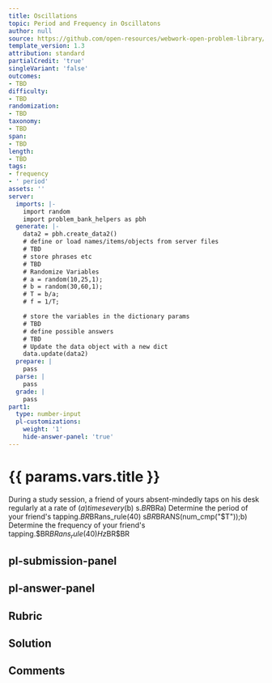 ```yaml
---
title: Oscillations
topic: Period and Frequency in Oscillatons
author: null
source: https://github.com/open-resources/webwork-open-problem-library/tree/master/Contrib/BrockPhysics/College_Physics_Urone/16.Oscillatory_Motion_and_Waves/NU_D18_16_00_010.pg
template_version: 1.3
attribution: standard
partialCredit: 'true'
singleVariant: 'false'
outcomes:
- TBD
difficulty:
- TBD
randomization:
- TBD
taxonomy:
- TBD
span:
- TBD
length:
- TBD
tags:
- frequency
- ' period'
assets: ''
server:
  imports: |-
    import random
    import problem_bank_helpers as pbh
  generate: |-
    data2 = pbh.create_data2()
    # define or load names/items/objects from server files
    # TBD
    # store phrases etc
    # TBD
    # Randomize Variables
    # a = random(10,25,1);
    # b = random(30,60,1);
    # T = b/a;
    # f = 1/T;

    # store the variables in the dictionary params
    # TBD
    # define possible answers
    # TBD
    # Update the data object with a new dict
    data.update(data2)
  prepare: |
    pass
  parse: |
    pass
  grade: |
    pass
part1:
  type: number-input
  pl-customizations:
    weight: '1'
    hide-answer-panel: 'true'
---
```


# {{ params.vars.title }} 


During a study session, a friend of yours absent-mindedly taps on his desk regularly at a rate of ($a) times every ($b) s.$BR$BRa) Determine the period of your friend's tapping.$BR$BRans_rule(40) s$BR$BRANS(num_cmp("$T"));b) Determine the frequency of your friend's tapping.$BR$BRans_rule(40) Hz$BR$BR


## pl-submission-panel 


## pl-answer-panel 


## Rubric 


## Solution 


## Comments 



